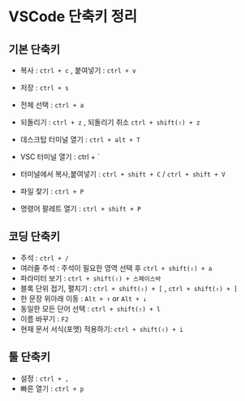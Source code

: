 # VSCode 단축키 정리

## 기본 단축키
- 복사 : `ctrl + c` , 붙여넣기 : `ctrl + v`
- 저장 : `ctrl + s`
- 전체 선택 : `ctrl + a`
- 되돌리기 : `ctrl + z` , 되돌리기 취소 `ctrl + shift(⇧) + z`

- 데스크탑 터미널 열기 : `ctrl + alt + T`
- VSC 터미널 열기 : ctrl + `
- 터미널에서 복사,붙여넣기 : `ctrl + shift + C` / `ctrl + shift + V`

- 파일 찾기 : `ctrl + P`
- 명령어 팔레트 열기 : `ctrl + shift + P`

## 코딩 단축키
- 주석 : `ctrl + /`
- 여러줄 주석 : 주석이 필요한 영역 선택 후 `ctrl + shift(⇧) + a`
- 파라미터 보기 : `ctrl + shift(⇧) + 스페이스바`
- 블록 단위 접기, 펼치기 : `ctrl + shift(⇧) + [` , `ctrl + shift(⇧) + ]`
- 한 문장 위아래 이동 : `Alt + ↑` or `Alt + ↓`
- 동일한 모든 단어 선택 : `ctrl + shift(⇧) + l`
- 이름 바꾸기 : `F2`
- 현재 문서 서식(포맷) 적용하기: `ctrl + shift(⇧) + i`

## 툴 단축키
- 설정 : `ctrl + ,`
- 빠른 열기 : `ctrl + p`
